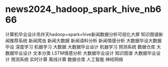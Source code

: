 # news2024_hadoop_spark_hive_nb666
计算机毕业设计吊炸天hadoop+spark+hive新闻数据分析可视化大屏 知识图谱新闻推荐系统 新闻爬虫 新闻大数据 新闻语料分析 新闻情感分析 大数据毕设大数据毕设 深度学习 机器学习 大数据 大数据毕业设计 机器学习 预测系统 数据仓库 大数据毕业设计 文本分类 LSTM情感分析 大数据毕业设计 知识图谱 大数据毕业设计 预测系统 实时计算 离线计算 数据仓库 人工智能 神经网络
